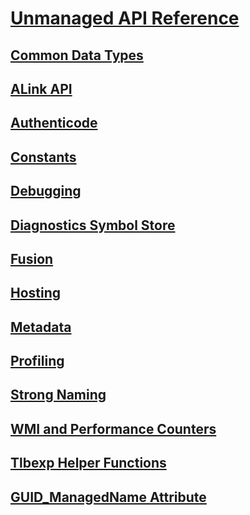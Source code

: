 # [Unmanaged API Reference](index.md)
## [Common Data Types](common-data-types-unmanaged-api-reference.md)
## [ALink API](alink/)
## [Authenticode](authenticode/)
## [Constants](constants-unmanaged-api-reference.md)
## [Debugging](debugging/)
## [Diagnostics Symbol Store](diagnostics/)
## [Fusion](fusion/)
## [Hosting](hosting/)
## [Metadata](metadata/)
## [Profiling](profiling/)
## [Strong Naming](strong-naming/)
## [WMI and Performance Counters](wmi/)
## [Tlbexp Helper Functions](tlbexp/)
## [GUID_ManagedName Attribute](guid-managedname-attribute.md)
